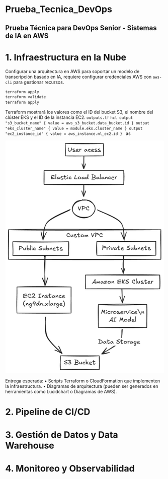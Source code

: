 Prueba_Tecnica_DevOps
=======
Prueba Técnica para DevOps Senior - Sistemas de IA en AWS
---

# 1. Infraestructura en la Nube
Configurar una arquitectura en AWS para soportar un modelo de transcripción basado en IA, requiere configurar credenciales AWS con `aws-cli` para gestionar recursos.
   ```bash
   terraform apply
   terraform validate
   terraform apply
   ```
Terraform mostrará los valores como el ID del bucket S3, el nombre del clúster EKS y el ID de la instancia EC2. `outputs.tf`
    ```hcl
    output "s3_bucket_name" {
    value = aws_s3_bucket.data_bucket.id
    }
    output "eks_cluster_name" {
    value = module.eks.cluster_name
    }
    output "ec2_instance_id" {
    value = aws_instance.ml_ec2.id
    }
    ```
as

![cloud_infrastructure](assets\cloud_infrastructure.png)

Entrega esperada:
• Scripts Terraform o CloudFormation que implementen la infraestructura.
• Diagramas de arquitectura (pueden ser generados en herramientas como
Lucidchart o Diagramas de AWS).

# 2. Pipeline de CI/CD 

# 3. Gestión de Datos y Data Warehouse 


# 4. Monitoreo y Observabilidad 
